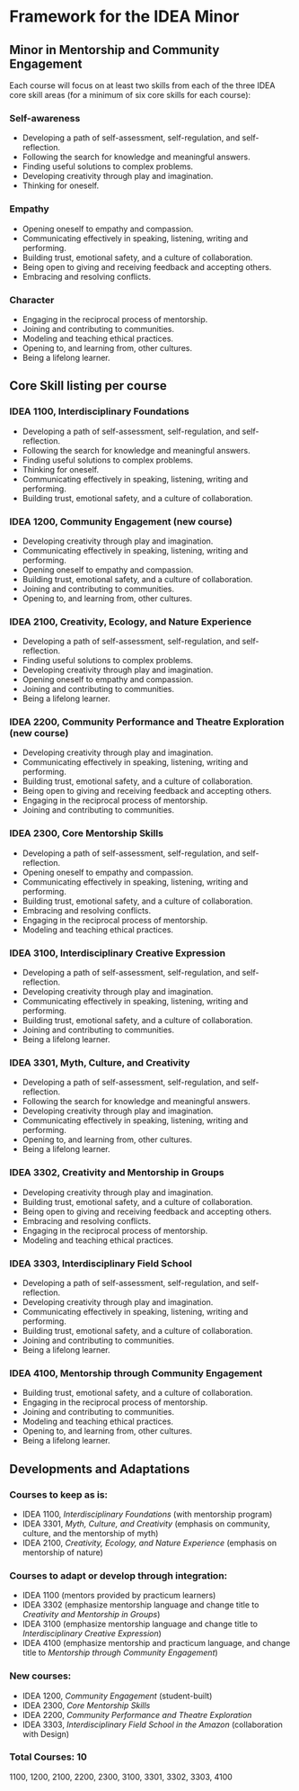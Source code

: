 Framework for the IDEA Minor
============================

Minor in Mentorship and Community Engagement
--------------------------------------------

Each course will focus on at least two skills from each of the three IDEA core skill areas (for a minimum of six core skills for each course):

### Self-awareness

* Developing a path of self-assessment, self-regulation, and self-reflection.
* Following the search for knowledge and meaningful answers.
* Finding useful solutions to complex problems.
* Developing creativity through play and imagination.
* Thinking for oneself.

### Empathy

* Opening oneself to empathy and compassion.
* Communicating effectively in speaking, listening, writing and performing.
* Building trust, emotional safety, and a culture of collaboration.
* Being open to giving and receiving feedback and accepting others.
* Embracing and resolving conflicts.

### Character

* Engaging in the reciprocal process of mentorship.
* Joining and contributing to communities.
* Modeling and teaching ethical practices.
* Opening to, and learning from, other cultures.
* Being a lifelong learner.

Core Skill listing per course
-----------------------------

### IDEA 1100, Interdisciplinary Foundations

* Developing a path of self-assessment, self-regulation, and self-reflection.
* Following the search for knowledge and meaningful answers.
* Finding useful solutions to complex problems.
* Thinking for oneself.
* Communicating effectively in speaking, listening, writing and performing.
* Building trust, emotional safety, and a culture of collaboration.

### IDEA 1200, Community Engagement (new course)

* Developing creativity through play and imagination.
* Communicating effectively in speaking, listening, writing and performing.
* Opening oneself to empathy and compassion.
* Building trust, emotional safety, and a culture of collaboration.
* Joining and contributing to communities.
* Opening to, and learning from, other cultures.

### IDEA 2100, Creativity, Ecology, and Nature Experience

* Developing a path of self-assessment, self-regulation, and self-reflection.
* Finding useful solutions to complex problems.
* Developing creativity through play and imagination.
* Opening oneself to empathy and compassion.
* Joining and contributing to communities.
* Being a lifelong learner.

### IDEA 2200, Community Performance and Theatre Exploration (new course)

* Developing creativity through play and imagination.
* Communicating effectively in speaking, listening, writing and performing.
* Building trust, emotional safety, and a culture of collaboration.
* Being open to giving and receiving feedback and accepting others.
* Engaging in the reciprocal process of mentorship.
* Joining and contributing to communities.

### IDEA 2300, Core Mentorship Skills

* Developing a path of self-assessment, self-regulation, and self-reflection.
* Opening oneself to empathy and compassion.
* Communicating effectively in speaking, listening, writing and performing.
* Building trust, emotional safety, and a culture of collaboration.
* Embracing and resolving conflicts.
* Engaging in the reciprocal process of mentorship.
* Modeling and teaching ethical practices.

### IDEA 3100, Interdisciplinary Creative Expression

* Developing a path of self-assessment, self-regulation, and self-reflection.
* Developing creativity through play and imagination.
* Communicating effectively in speaking, listening, writing and performing.
* Building trust, emotional safety, and a culture of collaboration.
* Joining and contributing to communities.
* Being a lifelong learner.

### IDEA 3301, Myth, Culture, and Creativity

* Developing a path of self-assessment, self-regulation, and self-reflection.
* Following the search for knowledge and meaningful answers.
* Developing creativity through play and imagination.
* Communicating effectively in speaking, listening, writing and performing.
* Opening to, and learning from, other cultures.
* Being a lifelong learner.

### IDEA 3302, Creativity and Mentorship in Groups

* Developing creativity through play and imagination.
* Building trust, emotional safety, and a culture of collaboration.
* Being open to giving and receiving feedback and accepting others.
* Embracing and resolving conflicts.
* Engaging in the reciprocal process of mentorship.
* Modeling and teaching ethical practices.

### IDEA 3303, Interdisciplinary Field School

* Developing a path of self-assessment, self-regulation, and self-reflection.
* Developing creativity through play and imagination.
* Communicating effectively in speaking, listening, writing and performing.
* Building trust, emotional safety, and a culture of collaboration.
* Joining and contributing to communities.
* Being a lifelong learner.

### IDEA 4100, Mentorship through Community Engagement

* Building trust, emotional safety, and a culture of collaboration.
* Engaging in the reciprocal process of mentorship.
* Joining and contributing to communities.
* Modeling and teaching ethical practices.
* Opening to, and learning from, other cultures.
* Being a lifelong learner.

Developments and Adaptations
----------------------------

### Courses to keep as is:

* IDEA 1100, *Interdisciplinary Foundations* (with mentorship program)
* IDEA 3301, *Myth, Culture, and Creativity*
  (emphasis on community, culture, and the mentorship of myth)
* IDEA 2100, *Creativity, Ecology, and Nature Experience*
  (emphasis on mentorship of nature)

### Courses to adapt or develop through integration:

* IDEA 1100 (mentors provided by practicum learners)
* IDEA 3302 (emphasize mentorship language and change title to
  *Creativity and Mentorship in Groups*)
* IDEA 3100 (emphasize mentorship language and change title to
  *Interdisciplinary Creative Expression*)
* IDEA 4100 (emphasize mentorship and practicum language, and
  change title to *Mentorship through Community Engagement*)

### New courses:

* IDEA 1200, *Community Engagement* (student-built)
* IDEA 2300, *Core Mentorship Skills*
* IDEA 2200, *Community Performance and Theatre Exploration*
* IDEA 3303, *Interdisciplinary Field School in the Amazon* (collaboration with Design)

### Total Courses: 10

1100, 1200, 2100, 2200, 2300, 3100, 3301, 3302, 3303, 4100

